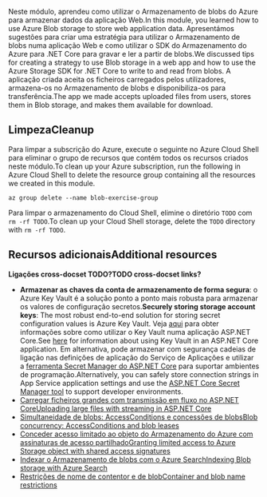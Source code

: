 <span data-ttu-id="eec7c-101">Neste módulo, aprendeu como utilizar o Armazenamento de blobs do Azure para armazenar dados da aplicação Web.</span><span class="sxs-lookup"><span data-stu-id="eec7c-101">In this module, you learned how to use Azure Blob storage to store web application data.</span></span> <span data-ttu-id="eec7c-102">Apresentámos sugestões para criar uma estratégia para utilizar o Armazenamento de blobs numa aplicação Web e como utilizar o SDK do Armazenamento do Azure para .NET Core para gravar e ler a partir de blobs.</span><span class="sxs-lookup"><span data-stu-id="eec7c-102">We discussed tips for creating a strategy to use Blob storage in a web app and how to use the Azure Storage SDK for .NET Core to write to and read from blobs.</span></span> <span data-ttu-id="eec7c-103">A aplicação criada aceita os ficheiros carregados pelos utilizadores, armazena-os no Armazenamento de blobs e disponibiliza-os para transferência.</span><span class="sxs-lookup"><span data-stu-id="eec7c-103">The app we made accepts uploaded files from users, stores them in Blob storage, and makes them available for download.</span></span>

## <a name="cleanup"></a><span data-ttu-id="eec7c-104">Limpeza</span><span class="sxs-lookup"><span data-stu-id="eec7c-104">Cleanup</span></span>

<span data-ttu-id="eec7c-105">Para limpar a subscrição do Azure, execute o seguinte no Azure Cloud Shell para eliminar o grupo de recursos que contém todos os recursos criados neste módulo.</span><span class="sxs-lookup"><span data-stu-id="eec7c-105">To clean up your Azure subscription, run the following in Azure Cloud Shell to delete the resource group containing all the resources we created in this module.</span></span>

```console
az group delete --name blob-exercise-group
```

<span data-ttu-id="eec7c-106">Para limpar o armazenamento do Cloud Shell, elimine o diretório `TODO` com `rm -rf TODO`.</span><span class="sxs-lookup"><span data-stu-id="eec7c-106">To clean up your Cloud Shell storage, delete the `TODO` directory with `rm -rf TODO`.</span></span>

## <a name="additional-resources"></a><span data-ttu-id="eec7c-107">Recursos adicionais</span><span class="sxs-lookup"><span data-stu-id="eec7c-107">Additional resources</span></span>

<span data-ttu-id="eec7c-108">**Ligações cross-docset TODO?**</span><span class="sxs-lookup"><span data-stu-id="eec7c-108">**TODO cross-docset links?**</span></span>

* <span data-ttu-id="eec7c-109">**Armazenar as chaves da conta de armazenamento de forma segura**: o Azure Key Vault é a solução ponto a ponto mais robusta para armazenar os valores de configuração secretos.</span><span class="sxs-lookup"><span data-stu-id="eec7c-109">**Securely storing storage account keys**: The most robust end-to-end solution for storing secret configuration values is Azure Key Vault.</span></span> <span data-ttu-id="eec7c-110">Veja [aqui](https://docs.microsoft.com/aspnet/core/security/key-vault-configuration?view=aspnetcore-2.1&tabs=aspnetcore2x) para obter informações sobre como utilizar o Key Vault numa aplicação ASP.NET Core.</span><span class="sxs-lookup"><span data-stu-id="eec7c-110">See [here](https://docs.microsoft.com/aspnet/core/security/key-vault-configuration?view=aspnetcore-2.1&tabs=aspnetcore2x) for information about using Key Vault in an ASP.NET Core application.</span></span> <span data-ttu-id="eec7c-111">Em alternativa, pode armazenar com segurança cadeias de ligação nas definições de aplicação do Serviço de Aplicações e utilizar a [ferramenta Secret Manager do ASP.NET Core](https://docs.microsoft.com/aspnet/core/security/app-secrets?view=aspnetcore-2.1&tabs=windows) para suportar ambientes de programação.</span><span class="sxs-lookup"><span data-stu-id="eec7c-111">Alternatively, you can safely store connection strings in App Service application settings and use the [ASP.NET Core Secret Manager tool](https://docs.microsoft.com/aspnet/core/security/app-secrets?view=aspnetcore-2.1&tabs=windows) to support developer environments.</span></span>
* [<span data-ttu-id="eec7c-112">Carregar ficheiros grandes com transmissão em fluxo no ASP.NET Core</span><span class="sxs-lookup"><span data-stu-id="eec7c-112">Uploading large files with streaming in ASP.NET Core</span></span>](https://docs.microsoft.com/aspnet/core/mvc/models/file-uploads?view=aspnetcore-2.1#uploading-large-files-with-streaming)
* [<span data-ttu-id="eec7c-113">Simultaneidade de blobs: AccessConditions e concessões de blobs</span><span class="sxs-lookup"><span data-stu-id="eec7c-113">Blob concurrency: AccessConditions and blob leases</span></span>](https://azure.microsoft.com/blog/managing-concurrency-in-microsoft-azure-storage-2/)
* [<span data-ttu-id="eec7c-114">Conceder acesso limitado ao objeto do Armazenamento do Azure com assinaturas de acesso partilhado</span><span class="sxs-lookup"><span data-stu-id="eec7c-114">Granting limited access to Azure Storage object with shared access signatures</span></span>](https://docs.microsoft.com/azure/storage/common/storage-dotnet-shared-access-signature-part-1)
* [<span data-ttu-id="eec7c-115">Indexar o Armazenamento de blobs com o Azure Search</span><span class="sxs-lookup"><span data-stu-id="eec7c-115">Indexing Blob storage with Azure Search</span></span>](https://docs.microsoft.com/azure/search/search-howto-indexing-azure-blob-storage)
* [<span data-ttu-id="eec7c-116">Restrições de nome de contentor e de blob</span><span class="sxs-lookup"><span data-stu-id="eec7c-116">Container and blob name restrictions</span></span>](https://docs.microsoft.com/rest/api/storageservices/naming-and-referencing-containers--blobs--and-metadata#resource-names)